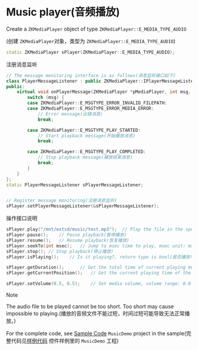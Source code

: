 # Music player(音频播放)

Create a `ZKMediaPlayer` object  of type `ZKMediaPlayer::E_MEDIA_TYPE_AUDIO`

(创建 `ZKMediaPlayer`对象，类型为 `ZKMediaPlayer::E_MEDIA_TYPE_AUDIO`)

```c++
static ZKMediaPlayer sPlayer(ZKMediaPlayer::E_MEDIA_TYPE_AUDIO);
```

注册消息监听
```c++
// The message monitoring interface is as follows(消息监听接口如下)
class PlayerMessageListener : public ZKMediaPlayer::IPlayerMessageListener {
public:
    virtual void onPlayerMessage(ZKMediaPlayer *pMediaPlayer, int msg, void *pMsgData) {
        switch (msg) {
        case ZKMediaPlayer::E_MSGTYPE_ERROR_INVALID_FILEPATH:
        case ZKMediaPlayer::E_MSGTYPE_ERROR_MEDIA_ERROR:
            // Error message(出错消息)
            break;

        case ZKMediaPlayer::E_MSGTYPE_PLAY_STARTED:
            // Start playback message(开始播放消息)
            break;

        case ZKMediaPlayer::E_MSGTYPE_PLAY_COMPLETED:
            // Stop playback message(播放结束消息)
            break;
        }
    }
};
static PlayerMessageListener sPlayerMessageListener;


// Register message monitoring(注册消息监听)
sPlayer.setPlayerMessageListener(&sPlayerMessageListener);
```
操作接口说明
```c++
sPlayer.play("/mnt/extsd/music/test.mp3");	// Play the file in the specified path(播放指定路径的文件)
sPlayer.pause();	// Pause playback(暂停播放)
sPlayer.resume();	// Resume playback(恢复播放)
sPlayer.seekTo(int msec);	// Jump to msec time to play, msec unit: ms(跳转到msec时间播放， msec 单位: ms)
sPlayer.stop();	// Stop playback(停止播放)
sPlayer.isPlaying();	// Is it playing?, return type is bool(是否播放中，返回bool型)

sPlayer.getDuration();		// Get the total time of current playing music(获取当前播放歌曲的总时间)
sPlayer.getCurrentPosition();	// Get the current playing time of the currently playing song(获取当前播放歌曲的当前播放时间点)

sPlayer.setVolume(0.5, 0.5);	// Set media volume, volume range: 0.0 ~ 1.0(设置媒体音量，音量范围：0.0 ~ 1.0)
```

> [!Note]
> The audio file to be played cannot be too short. Too short may cause impossible to playing.(播放的音频文件不能过短，时间过短可能导致无法正常播放。)

For the complete code, see [Sample Code](demo_download#demo_download.md) `MusicDemo` project in the sample(完整代码见[样例代码](demo_download#demo_download.md) 控件样例里的 `MusicDemo` 工程)